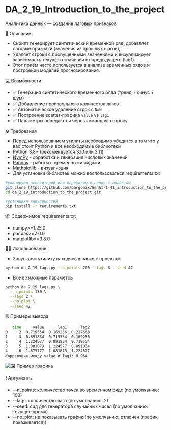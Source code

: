 # DA_2_19_Introduction_to_the_project
Аналитика данных — создание лаговых признаков

📘 Описание
- Скрипт генерирует синтетический временной ряд, добавляет лаговые признаки (значения из прошлых шагов),
- Удаляет строки с пропущенными значениями и визуализирует зависимость текущего значения от предыдущего (lag1).
- Этот приём часто используется в анализе временных рядов и построении моделей прогнозирования.

💻 Возможности
- ✅ Генерация синтетического временного ряда (тренд + синус + шум)
- ✅ Добавление произвольного количества лагов
- ✅ Автоматическое удаление строк с `NaN`
- ✅ Построение scatter-графика `value` vs `lag1`
- ✅ Параметры передаются через командную строку

⚙️ Требования
- Перед использованием утилиты необходимо убедится в том что у вас стоит Python и все необходимые библиотеки
- Python 3.8+ (рекомендуется 3.10 или 3.11)
- [NymPy](https://numpy.org/) - обработка и генерация числовых значений
- [Pandas](https://pandas.pydata.org/) - работы с временными рядами
- [Mathplotlib](https://matplotlib.org/) - визуализция
- Для установки библиотек можно воспользоваться requirements.txt
```bash
#клонируем репозиторий или переходим в папку с проектом
git clone https://github.com/bargomix/GenAI-1-41_introduction_to_the_project.git
cd da_2_19_introduction_to_the_project.git

#установка зависимостей
pip install -r requirements.txt
```

📦 Содержимое requirements.txt
- numpy>=1.25.0
- pandas>=2.0.0
- matplotlib>=3.8.0

🏃‍♂️ Использование:
- Запускаем утилиту находясь в папке с проектом
```bash
python da_2_19_lags.py --n_points 200 --lags 3 --seed 42 
```
- Все возможные параметры
```bash
python da_2_19_lags.py \
  --n_points 150 \
  --lags 2 \
  --no-plot \
  --seed 42
```

🗒 Примеры вывода
```bash
   time     value      lag1      lag2
0     2  0.719554  0.169256  0.217663
1     3  0.891834  0.719554  0.169256
2     4  1.224577  0.891834  0.719554
3     5  1.081873  1.224577  0.891834
4     6  1.675777  1.081873  1.224577
Корреляция между value и lag1: 0.964
```
![🖼 Пример графика]()

❗️ Аргументы
- --n_points: колличество точек во временном ряде (по умолчанию: 100)
- --lags: колличество лаго (по умолчанию: 2)
- --seed: сид для генератора случайных чисел (по умолчанию: текущее время)
- --no_plot: не показывать график (по умолчанию: отлючен (график показывается))
